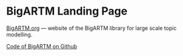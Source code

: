 BigARTM Landing Page
====================

[BigARTM.org](http://bigartm.org/) — website of the BigARTM library for large scale topic modelling. 

[Code of BigARTM on Github](https://github.com/bigartm/bigartm)